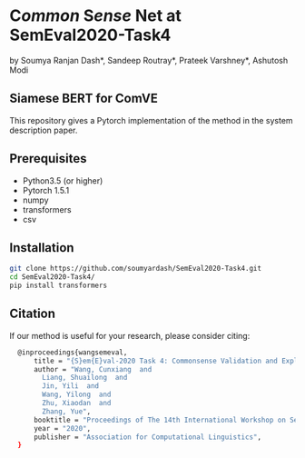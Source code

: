 # C*ommon* S*ense* Net at SemEval2020-Task4
by Soumya Ranjan Dash*, Sandeep Routray*, Prateek Varshney*, Ashutosh Modi

## Siamese BERT for ComVE
This repository gives a Pytorch implementation of the method in the system description paper.

## Prerequisites
- Python3.5 (or higher)
- Pytorch 1.5.1
- numpy
- transformers
- csv

## Installation

```bash
git clone https://github.com/soumyardash/SemEval2020-Task4.git
cd SemEval2020-Task4/
pip install transformers
```

## Citation
If our method is useful for your research, please consider citing:

```bash
  @inproceedings{wangsemeval,
      title = "{S}em{E}val-2020 Task 4: Commonsense Validation and Explanation",
      author = "Wang, Cunxiang  and
        Liang, Shuailong  and
        Jin, Yili  and
        Wang, Yilong  and
        Zhu, Xiaodan  and
        Zhang, Yue",
      booktitle = "Proceedings of The 14th International Workshop on Semantic Evaluation",
      year = "2020",
      publisher = "Association for Computational Linguistics",
  }
```
